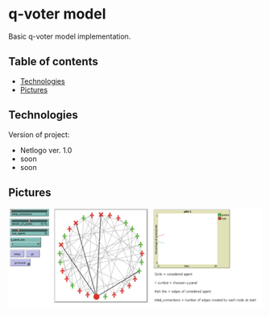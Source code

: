 # q-voter model

Basic q-voter model implementation.
## Table of contents
* [Technologies](#technologies)
* [Pictures](#pictures)

## Technologies
Version of project:
* Netlogo ver. 1.0
* soon
* soon

## Pictures
![interface](images/screen1.PNG?raw=true)
